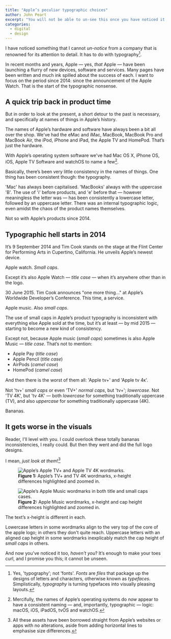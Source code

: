 ```yaml
---
title: "Apple’s peculiar typographic choices"
author: John Peart
excerpt: "You will not be able to un-see this once you have noticed it."
categories:
  - digital
  - design
---
```


I have noticed something that I cannot *un-notice* from a company that is renowned for its attention to detail. It has to do with typography[^1].

In recent months and years, Apple — yes, *that* Apple — have been launching a flurry of new devices, software and services. Many pages have been written and much ink spilled about the success of each. I want to focus on the period since 2014: since the announcement of the Apple Watch. That is the start of the typographic nonsense.

## A quick trip back in product time

But in order to look at the present, a short detour to the past is necessary, and specifically at names of things in Apple’s history.

The names of Apple’s hardware and software have always been a bit all over the shop. We've had the eMac and iMac, MacBook, MacBook Pro and MacBook Air, the iPod, iPhone and iPad, the Apple TV and HomePod. That’s just the hardware.

With Apple’s operating system software we've had Mac OS X,  iPhone OS, iOS, Apple TV Software and watchOS to name a few[^2].

Basically, there’s been very little consistency in the names of things. One thing has been consistent though: the typography.

'Mac' has always been capitalised. 'MacBooks' always with the uppercase 'B'. The use of 'i' before products, and 'e' before that — however meaningless the letter was — has been consistently a lowercase letter, followed by an uppercase letter. There was an internal typographic logic, even amidst the chaos of the product names themselves.

Not so with Apple’s products since 2014.

## Typographic hell starts in 2014

It’s 9 September 2014 and Tim Cook stands on the stage at the Flint Center for Performing Arts in Cupertino, California. He unveils Apple’s newest device.

Apple <span class="small-caps">watch</span>. *Small caps*.

Except it’s also Apple Watch — *title case* — when it’s anywhere other than in the logo.

30 June 2015. Tim Cook announces "one more thing..." at Apple’s Worldwide Developer’s Conference. This time, a service.

Apple <span class="small-caps">music</span>. Also *small caps*.

The use of small caps in Apple’s product typography is inconsistent with everything else Apple sold at the time, but it’s at least — by mid 2015 — starting to become a new kind of consistency.

Except not, because Apple <span class="small-caps">music</span> (*small caps*) sometimes is also Apple Music —  *title case*. That’s not to mention:

- Apple Pay (*title case*)
- Apple Pencil (*title case*)
- AirPods (*camel case*)
- HomePod (*camel case*)

And then there is the worst of them all: 'Apple tv+' and 'Apple tv 4ᴋ'.

Not '<span class="small-caps">tv</span>+' *small caps* or even 'TV+' *normal caps*, but 'tv+'; *lowercase*. Not 'TV 4K', but 'tv 4K' — both *lowercase* for something traditionally uppercase (TV), and also *uppercase* for something traditionally uppercase (4K).

Bananas.

## It gets worse in the visuals

Reader, I'll level with you. I could overlook these totally bananas inconsistencies, I really could. But then they went and did the full logo designs.

I mean, *just look at them*![^3]

<figure>
  <img class="padding" src="/images/posts/2019-12-09-apple-tv-wordmarks.png" alt="Apple’s Apple TV+ and Apple TV 4K wordmarks.">
  <figcaption>
    <strong>Figure 1:</strong>
    Apple’s TV+ and TV 4K wordmarks, x-height differences highlighted and zoomed in.

  </figcaption>
</figure>

<figure>
  <img class="padding" src="/images/posts/2019-12-09-apple-music-wordmarks.png" alt="Apple’s Apple Music wordmarks in both title and small caps cases.">
  <figcaption>
    <strong>Figure 2:</strong>
    Apple Music wordmarks, x-height and cap height differences highlighted and zoomed in.

  </figcaption>
</figure>

The text’s x-height is different in each.

Lowercase letters in some wordmarks align to the very top of the core of the apple logo; in others they don't quite reach. Uppercase letters with an aligned cap height in some wordmarks inexplicably match the cap height of *small caps* in others.

And now you've noticed it too, *haven't you*? It’s enough to make your toes curl, and I promise you this; it cannot be unseen.

[^1]: Yes, 'typography'; not 'fonts'. *Fonts* are *files* that package up the designs of letters and characters, otherwise known as *typefaces*. Simplistically, *typography* is turning typefaces into visually pleasing layouts.

[^2]: Mercifully, the names of Apple’s operating systems do *now* appear to have a consistent naming — and, importantly, typographic — logic: macOS, iOS, iPadOS, tvOS and watchOS.

[^3]: All these assets have been borrowed straight from Apple’s websites or apps with no alterations, aside from adding horizontal lines to emphasise size differences.

